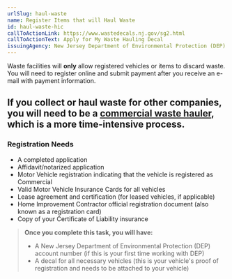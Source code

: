 ```yaml
---
urlSlug: haul-waste
name: Register Items that will Haul Waste
id: haul-waste-hic
callToActionLink: https://www.wastedecals.nj.gov/sg2.html
callToActionText: Apply for My Waste Hauling Decal
issuingAgency: New Jersey Department of Environmental Protection (DEP)
---
```

Waste facilities will **only** allow registered vehicles or items to discard waste. You will need to register online and submit payment after you receive an e-mail with payment information. 

If you collect or haul waste for other companies, you will need to be a [commercial waste hauler](https://www.wastedecals.nj.gov/swt2.html), which is a more time-intensive process.
--- 
### Registration Needs
- A completed application
- Affidavit/notarized application
- Motor Vehicle registration indicating that the vehicle is registered as Commercial
- Valid Motor Vehicle Insurance Cards for all vehicles 
- Lease agreement and certification (for leased vehicles, if applicable) 
- Home Improvement Contractor official registration document (also known as a registration card)
- Copy of your Certificate of Liability insurance

>**Once you complete this task, you will have:**
>
>- A New Jersey Department of Environmental Protection (DEP) account number (if this is your first time working with DEP)
>- A decal for all necessary vehicles (this is your vehicle's proof of registration and needs to be attached to your vehicle)